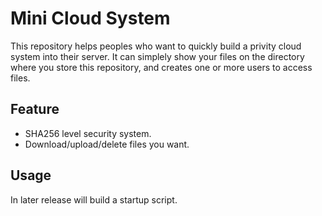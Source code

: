 # Mini Cloud System

This repository helps peoples who want to quickly build a privity cloud system into their server. It can simplely show your files on the directory where you store this repository, and creates one or more users to access files.

## Feature

- SHA256 level security system.
- Download/upload/delete files you want.

## Usage

In later release will build a startup script.